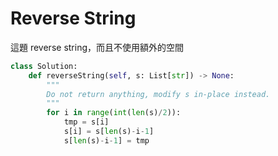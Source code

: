 # Reverse String

這題 reverse string，而且不使用額外的空間

```python
class Solution:
    def reverseString(self, s: List[str]) -> None:
        """
        Do not return anything, modify s in-place instead.
        """
        for i in range(int(len(s)/2)):
            tmp = s[i]
            s[i] = s[len(s)-i-1]
            s[len(s)-i-1] = tmp
```


